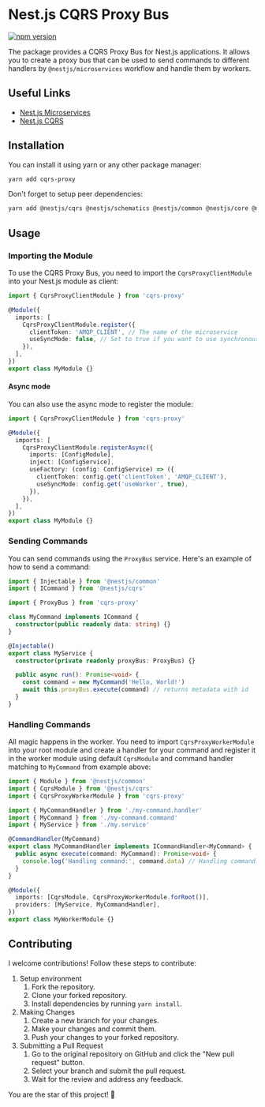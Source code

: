 # Nest.js CQRS Proxy Bus

[![npm version](https://badge.fury.io/js/cqrs-proxy.svg)](https://badge.fury.io/js/cqrs-proxy)

The package provides a CQRS Proxy Bus for Nest.js applications. It allows you to create a proxy bus that can be used to send commands to different handlers by `@nestjs/microservices` workflow and handle them by workers.

## Useful Links

- [Nest.js Microservices](https://docs.nestjs.com/microservices/basics)
- [Nest.js CQRS](https://docs.nestjs.com/cqrs)

## Installation

You can install it using yarn or any other package manager:

```bash
yarn add cqrs-proxy
```

Don't forget to setup peer dependencies:

```bash
yarn add @nestjs/cqrs @nestjs/schematics @nestjs/common @nestjs/core @nestjs/microservices rxjs uuid class-transformer
```

## Usage

### Importing the Module

To use the CQRS Proxy Bus, you need to import the `CqrsProxyClientModule` into your Nest.js module as client:

```typescript
import { CqrsProxyClientModule } from 'cqrs-proxy'

@Module({
  imports: [
    CqrsProxyClientModule.register({
      clientToken: 'AMQP_CLIENT', // The name of the microservice
      useSyncMode: false, // Set to true if you want to use synchronous mode for DEBUG
    }),
  ],
})
export class MyModule {}
```

#### Async mode

You can also use the async mode to register the module:

```typescript
import { CqrsProxyClientModule } from 'cqrs-proxy'

@Module({
  imports: [
    CqrsProxyClientModule.registerAsync({
      imports: [ConfigModule],
      inject: [ConfigService],
      useFactory: (config: ConfigService) => ({
        clientToken: config.get('clientToken', 'AMQP_CLIENT'),
        useSyncMode: config.get('useWorker', true),
      }),
    }),
  ],
})
export class MyModule {}
```

### Sending Commands

You can send commands using the `ProxyBus` service. Here's an example of how to send a command:

```typescript
import { Injectable } from '@nestjs/common'
import { ICommand } from '@nestjs/cqrs'

import { ProxyBus } from 'cqrs-proxy'

class MyCommand implements ICommand {
  constructor(public readonly data: string) {}
}

@Injectable()
export class MyService {
  constructor(private readonly proxyBus: ProxyBus) {}

  public async run(): Promise<void> {
    const command = new MyCommand('Hello, World!')
    await this.proxyBus.execute(command) // returns metadata with id
  }
}
```

### Handling Commands

All magic happens in the worker. You need to import `CqrsProxyWorkerModule` into your root module and create a handler for your command and register it in the worker module using default `CqrsModule` and command handler matching to `MyCommand` from example above:

```typescript
import { Module } from '@nestjs/common'
import { CqrsModule } from '@nestjs/cqrs'
import { CqrsProxyWorkerModule } from 'cqrs-proxy'

import { MyCommandHandler } from './my-command.handler'
import { MyCommand } from './my-command.command'
import { MyService } from './my.service'

@CommandHandler(MyCommand)
export class MyCommandHandler implements ICommandHandler<MyCommand> {
  public async execute(command: MyCommand): Promise<void> {
    console.log('Handling command:', command.data) // Handling command: Hello, World!
  }
}

@Module({
  imports: [CqrsModule, CqrsProxyWorkerModule.forRoot()],
  providers: [MyService, MyCommandHandler],
})
export class MyWorkerModule {}
```

## Contributing

I welcome contributions! Follow these steps to contribute:

1. Setup environment
   1. Fork the repository.
   2. Clone your forked repository.
   3. Install dependencies by running `yarn install`.
2. Making Changes
   1. Create a new branch for your changes.
   2. Make your changes and commit them.
   3. Push your changes to your forked repository.
3. Submitting a Pull Request
   1. Go to the original repository on GitHub and click the "New pull request" button.
   2. Select your branch and submit the pull request.
   3. Wait for the review and address any feedback.

You are the star of this project! 🌟
